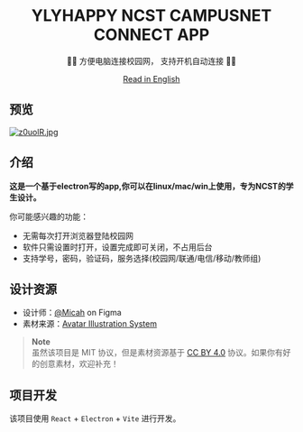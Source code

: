 <div align="center">
  <h1>YLYHAPPY NCST CAMPUSNET CONNECT APP</h1>

  <p>🧑‍🦱 方便电脑连接校园网， 支持开机自动连接 🧑‍🦳</p>

[Read in English](./README.md)

</div>

## 预览

[![z0uolR.jpg](https://s1.ax1x.com/2022/12/01/z0uolR.jpg)](https://imgse.com/i/z0uolR)

## 介绍

**这是一个基于electron写的app,你可以在linux/mac/win上使用，专为NCST的学生设计。**

你可能感兴趣的功能：

- 无需每次打开浏览器登陆校园网
- 软件只需设置时打开，设置完成即可关闭，不占用后台
- 支持学号，密码，验证码，服务选择(校园网/联通/电信/移动/教师组)

## 设计资源

- 设计师：[@Micah](https://www.figma.com/@Micah) on Figma
- 素材来源：[Avatar Illustration System](https://www.figma.com/community/file/829741575478342595)

> **Note**  
> 虽然该项目是 MIT 协议，但是素材资源基于 [CC BY 4.0](https://creativecommons.org/licenses/by/4.0/) 协议。如果你有好的创意素材，欢迎补充！

## 项目开发

该项目使用 `React` + `Electron` + `Vite` 进行开发。

```sh
```
